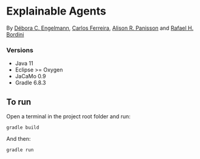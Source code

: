# Explainable Agents

By [Débora C. Engelmann](https://github.com/DeboraEngelmann), 
[Carlos Ferreira](https://github.com/cadu08),
[Alison R. Panisson](https://github.com/AlisonPanisson) and
[Rafael H. Bordini](https://github.com/rbordini)

### Versions

- Java 11
- Eclipse >= Oxygen
- JaCaMo 0.9
- Gradle 6.8.3

## To run

Open a terminal in the project root folder and run:
```
gradle build
```
And then: 
```
gradle run
```
